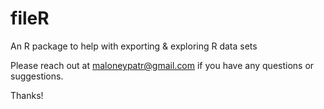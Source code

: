 fileR
======

An R package to help with exporting & exploring R data sets

Please reach out at maloneypatr@gmail.com if you have any questions or suggestions.

Thanks!
